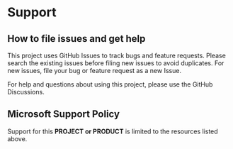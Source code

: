 # Support

## How to file issues and get help

This project uses GitHub Issues to track bugs and feature requests. Please
search the existing issues before filing new issues to avoid duplicates. For new
issues, file your bug or feature request as a new Issue.

For help and questions about using this project, please use the GitHub
Discussions.

## Microsoft Support Policy

Support for this **PROJECT or PRODUCT** is limited to the resources listed
above.

